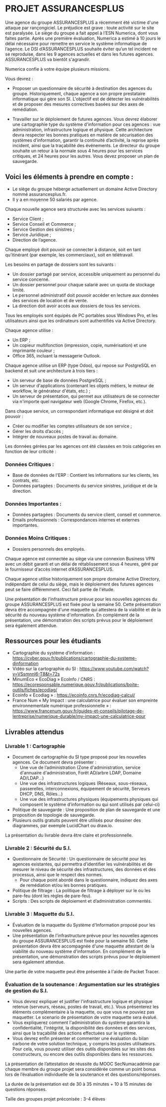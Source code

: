 # PROJET ASSURANCESPLUS

Une agence du groupe ASSURANCESPLUS a récemment été victime d'une attaque par rançongiciel. Le préjudice est grave : toute activité sur le site est paralysée. Le siège du groupe a fait appel à l’ESN Numerica, dont vous faites partie. Après une première évaluation, Numerica a estimé à 10 jours le délai nécessaire pour remettre en service le système informatique de l’agence. Le DSI d’ASSURANCESPLUS souhaite éviter qu’un tel incident ne se reproduise, dans les 9 agences actuelles et dans les futures agences. ASSURANCESPLUS va bientôt s'agrandir.

Numerica confie à votre équipe plusieurs missions.

Vous devrez :

- Proposer un questionnaire de sécurité à destination des agences du groupe. Historiquement, chaque agence a son propre prestataire informatique qui gère son SI. L'objectif est de détecter les vulnérabilités et de proposer des mesures correctives basées sur des axes de remédiation.

- Travailler sur le déploiement de futures agences. Vous devrez élaborer une cartographie type du système d'information pour ces agences : vue administration, infrastructure logique et physique. Cette architecture devra respecter les bonnes pratiques en matière de sécurisation des systèmes d’information, garantir la continuité d’activité, la reprise après incident, ainsi que la traçabilité des événements. Le directeur du groupe souhaite un retour à la normale sous 4 heures pour les services critiques, et 24 heures pour les autres. Vous devez proposer un plan de sauvegarde.

## Voici les éléments à prendre en compte :

- Le siège du groupe héberge actuellement un domaine Active Directory nommé assurancesplus.fr.
- Il y a en moyenne 50 salariés par agence.

Chaque nouvelle agence sera structurée avec les services suivants :

- Service Client ;
- Service Conseil et Commerce ;
- Service Gestion des sinistres ;
- Service Juridique ;
- Direction de l’agence.

Chaque employé doit pouvoir se connecter à distance, soit en tant qu’itinérant (par exemple, les commerciaux), soit en télétravail.

Les besoins en partage de dossiers sont les suivants :

- Un dossier partagé par service, accessible uniquement au personnel du service concerné.
- Un dossier personnel pour chaque salarié avec un quota de stockage limité.
- Le personnel administratif doit pouvoir accéder en lecture aux données des services de location et de vente.
- La direction doit avoir accès aux dossiers de tous les services.

Tous les employés sont équipés de PC portables sous Windows Pro, et les utilisateurs ainsi que les ordinateurs sont authentifiés via Active Directory.

Chaque agence utilise :

- Un ERP ;
- Un copieur multifonction (impression, copie, numérisation) et une imprimante couleur ;
- Office 365, incluant la messagerie Outlook.

Chaque agence utilise un ERP (type Odoo), qui repose sur PostgreSQL en backend et suit une architecture à trois tiers :

- Un serveur de base de données PostgreSQL ;
- Un serveur d'applications (contenant les objets métiers, le moteur de workflow, le générateur d'états, etc.) ;
- Un serveur de présentation, qui permet aux utilisateurs de se connecter via n'importe quel navigateur web (Google Chrome, Firefox, etc.).

Dans chaque service, un correspondant informatique est désigné et doit pouvoir :

- Créer ou modifier les comptes utilisateurs de son service ;
- Gérer les droits d’accès ;
- Intégrer de nouveaux postes de travail au domaine.

Les données gérées par les agences ont été classées en trois catégories en fonction de leur criticité :

### Données Critiques :

- Base de données de l'ERP : Contient les informations sur les clients, les contrats, etc.
- Données partagées : Documents du service sinistres, juridique et de la direction.

### Données Importantes :

- Données partagées : Documents du service client, conseil et commerce.
- Emails professionnels : Correspondances internes et externes importantes.

### Données Moins Critiques :

- Dossiers personnels des employés.

Chaque agence est connectée au siège via une connexion Business VPN avec un débit garanti et un délai de rétablissement sous 4 heures, géré par le fournisseur d’accès internet d’ASSURANCESPLUS.

Chaque agence utilise historiquement son propre domaine Active Directory, indépendant de celui du siège, mais le déploiement des futures agences peut se faire différemment. Ceci fait partie de l'étude.

Une présentation de l'infrastructure prévue pour les nouvelles agences du groupe ASSURANCESPLUS est fixée pour la semaine 50. Cette présentation devra être accompagnée d'une maquette qui attestera de la viabilité et de la sécurité du nouveau système d'information. En complément de la présentation, une démonstration des scripts prévus pour le déploiement sera également attendue.

## Ressources pour les étudiants

- Cartographie du système d’information : https://cyber.gouv.fr/publications/cartographie-du-systeme-dinformation
- Vidéo sur la cartographie du SI : https://www.youtube.com/watch?v=VSsmnnl6-T8&t=72s
- MinumEco « EcoDiag » EcoInfo / CNRS : https://ecoresponsable.numerique.gouv.fr/publications/boite-outils/fiches/ecodiag/
- Ecoinfo « Ecodiag » : https://ecoinfo.cnrs.fr/ecodiag-calcul/
- France Num « My Impact : une calculatrice pour évaluer son empreinte environnementale numérique professionnelle » : https://www.francenum.gouv.fr/guides-et-conseils/pilotage-de-lentreprise/numerique-durable/my-impact-une-calculatrice-pour

## Livrables attendus

### Livrable 1 : Cartographie

- Document de cartographie du SI type proposé pour les nouvelles agences. Ce document devra présenter :
  - Une vue de l’administration (Zone d'administration, service d'annuaire d'administration, Forêt AD/arbre LDAP, Domaine AD/LDAP...)
  - Une vue des infrastructures logiques (Réseaux, sous-réseaux, passerelles, interconnexions, équipement de sécurité, Serveurs DHCP, DNS, Rôles...)
  - Une vue des infrastructures physiques (équipements physiques qui composent le système d’information ou qui sont utilisés par celui-ci)
- Politique de sauvegarde : Une proposition de plan de sauvegarde et une proposition de topologie de sauvegarde.
- Plusieurs outils gratuits peuvent être utilisés pour dessiner des diagrammes, par exemple LucidChart ou draw.io.

La présentation du livrable devra être claire et professionnelle.

### Livrable 2 : Sécurité du S.I.

- Questionnaire de Sécurité : Un questionnaire de sécurité pour les agences existantes, qui permettra d’identifier les vulnérabilités et de mesurer le niveau de sécurité des infrastructures, des données et des processus, ainsi que le respect des normes.
  - Pour chaque point abordé dans le questionnaire, indiquez des axes de remédiation et/ou les bonnes pratiques.
- Politique de filtrage : La politique de filtrage à déployer sur le ou les pare-feu (dont les règles de pare-feu).
- Scripts : Des scripts de déploiement et d’administration commentés.

### Livrable 3 : Maquette du S.I.

- Évaluation de la maquette du Système d'Information proposé pour les nouvelles agences.
- Une présentation de l'infrastructure prévue pour les nouvelles agences du groupe ASSURANCESPLUS est fixée pour la semaine 50. Cette présentation devra être accompagnée d'une maquette attestant de la viabilité du nouveau système d'information. En complément de la présentation, une démonstration des scripts prévus pour le déploiement sera également attendue.

Une partie de votre maquette peut être présentée à l'aide de Packet Tracer.

### Évaluation de la soutenance : Argumentation sur les stratégies de gestion du S.I.

- Vous devrez expliquer et justifier l'infrastructure logique et physique retenue (serveurs, réseau, postes de travail, etc.). Vous présenterez les éléments complémentaire à la maquette, ou que vous ne pouviez pas maquetter. Le scenario de présentation de votre maquette sera évalué.
- Vous expliquerez comment l'administration du système garantira la confidentialité, l'intégrité, la disponibilité des données et des services, ainsi que la traçabilité des actions effectuées sur le système.
- Vous devrez enfin présenter et commenter une évaluation du bilan carbone de votre solution technique, y compris les postes utilisateurs. Pour cela, vous pouvez utiliser des outils disponibles sur les sites des constructeurs, ou encore des outils disponibles dans les ressources.

La présentation de l’attestation de réussite du MOOC SecNumacadémie par chaque membre du groupe projet sera considérée comme un point bonus lors de l’évaluation individuelle de la soutenance et des questions/réponses.

La durée de la présentation est de 30 à 35 minutes + 10 à 15 minutes de questions réponses.

Taille des groupes projet préconisée : 3-4 élèves
